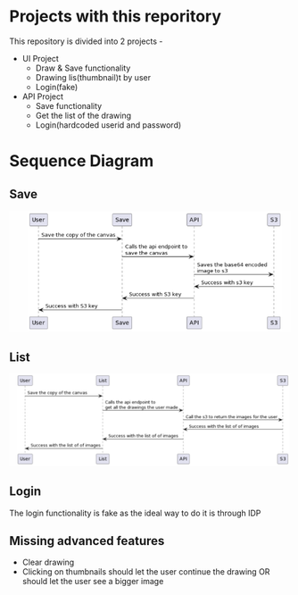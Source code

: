 # Projects with this reporitory
This repository is divided into 2 projects - 
 - UI Project
    - Draw & Save functionality
    - Drawing lis(thumbnail)t by user
    - Login(fake)
 - API Project
    - Save functionality
    - Get the list of the drawing
    - Login(hardcoded userid and password)


# Sequence Diagram
##  Save
<img src="screenshots/Save.png" width=750 />

## List
<img src="screenshots/List.png" width=750/>

## Login
The login functionality is fake as the ideal way to do it is through IDP

## Missing advanced features
 - Clear drawing
 - Clicking on thumbnails should let the user continue the drawing
   OR
   should let the user see a bigger image
